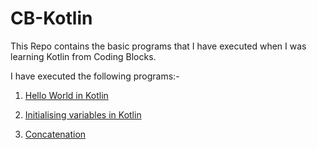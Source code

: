 # CB-Kotlin
This Repo contains the basic programs that I have executed when I was learning Kotlin from Coding Blocks.

I have executed the following programs:-

1. [Hello World in Kotlin](https://github.com/PRUBHTEJ/CB-Kotlin/blob/master/Hello%20World)

2. [Initialising variables in Kotlin](https://github.com/PRUBHTEJ/CB-Kotlin/blob/master/Initialising%20variables%20in%20Kotlin)

3. [Concatenation](https://github.com/PRUBHTEJ/CB-Kotlin/blob/master/Concatenation)
